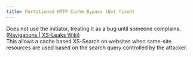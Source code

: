 ```yaml
---
title: Partitioned HTTP Cache Bypass (Not fixed)
---
```


Does not use the initiator, treating it as a bug until someone complains. [(Navigations | XS-Leaks Wiki)](https://xsleaks.dev/docs/attacks/navigations/#partitioned-http-cache-bypass)  
This allows a cache based XS-Search on websites when same-site resources are used based on the search query controlled by the attacker.
